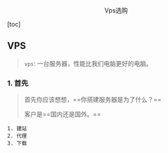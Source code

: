 <center>Vps选购</center>



[toc]

## VPS

> `vps`: 一台服务器，性能比我们电脑更好的电脑。





### 1. 首先

> 首先你应该想想，==你搭建服务器是为了什么？==
>
> 客户是==国内还是国外。==

```shell
1. 建站  
2. 代理
3. 下载
```

```shell
```





